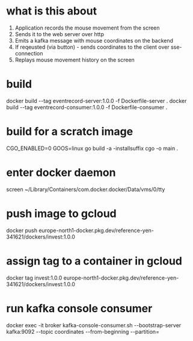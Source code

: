 # what is this about
1. Application records the mouse movement from the screen
2. Sends it to the web server over http
3. Emits a kafka message with mouse coordinates on the backend
4. If reqeusted (via button) - sends coordinates to the client over sse-connection
5. Replays mouse movement history on the screen

# build
docker build --tag eventrecord-server:1.0.0 -f Dockerfile-server .
docker build --tag eventrecord-consumer:1.0.0 -f Dockerfile-consumer .

# build for a scratch image
CGO_ENABLED=0 GOOS=linux go build -a -installsuffix cgo -o main .

# enter docker daemon
screen ~/Library/Containers/com.docker.docker/Data/vms/0/tty

# push image to gcloud
docker push europe-north1-docker.pkg.dev/reference-yen-341621/dockers/invest:1.0.0

# assign tag to a container in gcloud
docker tag invest:1.0.0 europe-north1-docker.pkg.dev/reference-yen-341621/dockers/invest:1.0.0

# run kafka console consumer
docker exec -it broker  kafka-console-consumer.sh --bootstrap-server kafka:9092 --topic coordinates  --from-beginning --partition=


